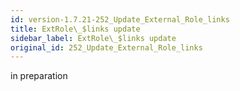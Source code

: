 ```yaml
---
id: version-1.7.21-252_Update_External_Role_links
title: ExtRole\_$links update
sidebar_label: ExtRole\_$links update
original_id: 252_Update_External_Role_links
---
```


in preparation

